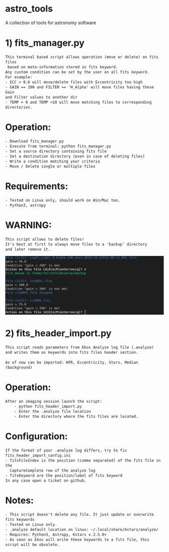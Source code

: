 # astro_tools
A collection of tools for astronomy software

# 1) fits_manager.py
    This terminal based script allows operation (move or delete) on fits files
     based on meta-information stored in fits keyword.
    Any custom condition can be set by the user on all fits keyword.
    For example:
    - ECC > 0.6 will move/delete files with Eccentricity too high
    - GAIN == 200 and FILTER == 'H_Alpha' will move files having these Gain 
    and Filter values to another dir
    - TEMP > 0 and TEMP <10 will move matching files to corresponding 
    directories.

# Operation:
    - Download fits_manager.py
    - Execute from terminal: python fits_manager.py
    - Set a source directory containing fits file
    - Set a destination directory (even in case of deleting files)
    - Write a condition matching your criteria
    - Move / Delete single or multiple files

# Requirements:
    - Tested on Linux only, should work on Win/Mac too.
    - Python3, astropy

# WARNING:
    This script allows to delete files! 
    It's best at first to always move files to a 'backup' directory
    and later remove it.

![image 1](/documentation/fits_manager1.png?raw=true)

# 2) fits_header_import.py

    This script reads parameters from Ekos Analyze log file (.analyze)
    and writes them as keywords into fits files header section.

    As of now can be imported: HFR, Eccentricity, Stars, Median (background)

# Operation:
    After an imaging session launch the script:
        - python fits_header_import.py
        - Enter the .analyze file location
        - Enter the directory where the fits files are located.

# Configuration:
    If the format of your .analyze log differs, try to fix fits_header_import_config.ini
    - fitsFileIndex is the position (comma separated) of the fits file in the
      CaptureComplete row of the analyze log
    - fitsKeyword are the position/label of fits keyword
    In any case open a ticket on github.

# Notes:
    - This script doesn't delete any file. It just update or overwrite fits keywords
    - Tested on Linux only.
    - .analyze default location on linux: ~/.local/share/kstars/analyze/
    - Requires: Python3, Astropy, Kstars v.3.5.0+
    - As soon as Ekos will write these keywords to a fits file, this
    script will be obsolete.
